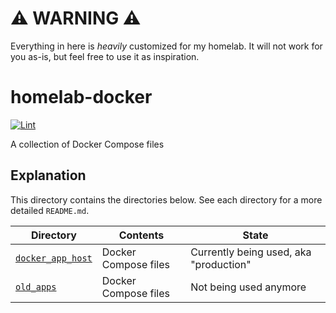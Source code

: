 # ⚠️ WARNING ⚠️

Everything in here is *heavily* customized for my homelab. It will not work for you as-is, but feel free to use it as inspiration.

# homelab-docker

[![Lint](https://github.com/loganmarchione/homelab-docker/actions/workflows/lint.yml/badge.svg)](https://github.com/loganmarchione/homelab-docker/actions/workflows/lint.yml)

A collection of Docker Compose files

## Explanation

This directory contains the directories below. See each directory for a more detailed `README.md`.

| Directory                            | Contents              | State                                           |
|--------------------------------------|-----------------------|-------------------------------------------------|
| [`docker_app_host`](docker_app_host) | Docker Compose files  | Currently being used, aka "production"          |
| [`old_apps`](old_apps)               | Docker Compose files  | Not being used anymore                          |

